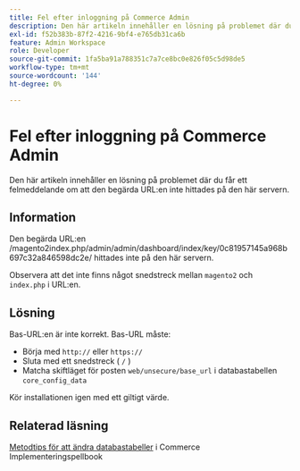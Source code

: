 ```yaml
---
title: Fel efter inloggning på Commerce Admin
description: Den här artikeln innehåller en lösning på problemet där du får ett felmeddelande om att den begärda URL:en inte hittades på den här servern.
exl-id: f52b383b-87f2-4216-9bf4-e765db31ca6b
feature: Admin Workspace
role: Developer
source-git-commit: 1fa5ba91a788351c7a7ce8bc0e826f05c5d98de5
workflow-type: tm+mt
source-wordcount: '144'
ht-degree: 0%

---
```


# Fel efter inloggning på Commerce Admin

Den här artikeln innehåller en lösning på problemet där du får ett felmeddelande om att den begärda URL:en inte hittades på den här servern.

## Information

Den begärda URL:en /magento2index.php/admin/admin/dashboard/index/key/0c81957145a968b697c32a846598dc2e/ hittades inte på den här servern.

Observera att det inte finns något snedstreck mellan `magento2` och `index.php` i URL:en.

## Lösning

Bas-URL:en är inte korrekt. Bas-URL måste:

* Börja med `http://` eller `https://`
* Sluta med ett snedstreck ( `/` )
* Matcha skiftläget för posten `web/unsecure/base_url` i databastabellen `core_config_data`

Kör installationen igen med ett giltigt värde.

## Relaterad läsning

[Metodtips för att ändra databastabeller](https://experienceleague.adobe.com/en/docs/commerce-operations/implementation-playbook/best-practices/development/modifying-core-and-third-party-tables#why-adobe-recommends-avoiding-modifications) i Commerce Implementeringspellbook
